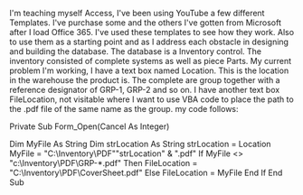 I'm teaching myself Access, I've been using YouTube a few different Templates. I've purchase some and the others I've gotten from Microsoft after I load Office 365. I've used these templates to see how they work. Also to use them as a starting point and as I address each obstacle in designing and building the database. The database is a Inventory control. The inventory consisted of complete systems as well as piece Parts. My current problem I'm working, I have a text box named Location. This is the location in the warehouse the product is. The complete are group together with a reference designator of GRP-1, GRP-2 and so on. I have another text box FileLocation, not visitable where I want to use VBA code to place the path to the .pdf file of the same name as the group. my code follows:

Private Sub Form_Open(Cancel As Integer)

Dim MyFile As String
Dim strLocation As String
strLocation = Location
MyFile = "C:\Inventory\PDF\""strLocation" & ".pdf"
If MyFile <> "c:\Inventory\PDF\GRP-*.pdf" Then
     FileLocation = "C:\Inventory\PDF\CoverSheet.pdf"
Else
     FileLocation = MyFile
End If
End Sub
